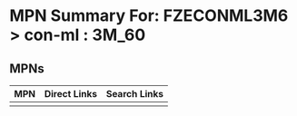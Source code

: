 



# MPN Summary For: FZECONML3M6 > con-ml : 3M_60

## MPNs
  

|MPN|Direct Links|Search Links|
| :--- | :--- | :--- |
||||
